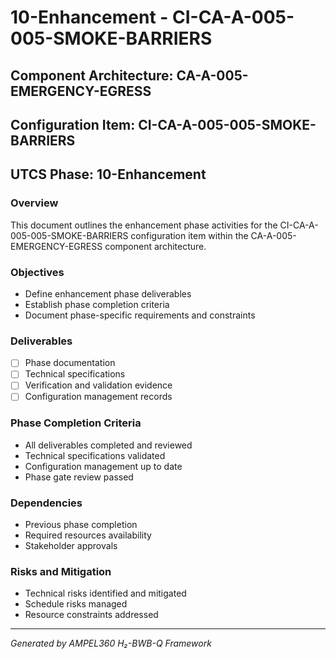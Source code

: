 # 10-Enhancement - CI-CA-A-005-005-SMOKE-BARRIERS

## Component Architecture: CA-A-005-EMERGENCY-EGRESS
## Configuration Item: CI-CA-A-005-005-SMOKE-BARRIERS
## UTCS Phase: 10-Enhancement

### Overview
This document outlines the enhancement phase activities for the CI-CA-A-005-005-SMOKE-BARRIERS configuration item within the CA-A-005-EMERGENCY-EGRESS component architecture.

### Objectives
- Define enhancement phase deliverables
- Establish phase completion criteria
- Document phase-specific requirements and constraints

### Deliverables
- [ ] Phase documentation
- [ ] Technical specifications
- [ ] Verification and validation evidence
- [ ] Configuration management records

### Phase Completion Criteria
- All deliverables completed and reviewed
- Technical specifications validated
- Configuration management up to date
- Phase gate review passed

### Dependencies
- Previous phase completion
- Required resources availability
- Stakeholder approvals

### Risks and Mitigation
- Technical risks identified and mitigated
- Schedule risks managed
- Resource constraints addressed

---
*Generated by AMPEL360 H₂-BWB-Q Framework*
